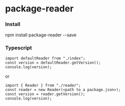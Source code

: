 # package-reader

### Install
npm install package-reader --save

### Typescript
```
import defaultReader from "./index";
const version = defaultReader.getVersion();
console.log(version);
```

or 

```
import { Reader } from "./reader";
const reader = new Reader(<path to a package.json>);
const version = reader.getVersion();
console.log(version);
```
